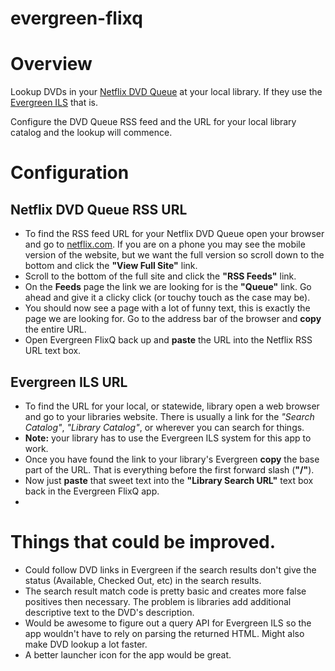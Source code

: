 evergreen-flixq
===============

# Overview
Lookup DVDs in your [Netflix DVD Queue](http://dvd.netflix.com/Queue?lnkctr=mhbque&qtype=DD) at your local library.  If they use the [Evergreen ILS](http://evergreen-ils.org/) that is.


Configure the DVD Queue RSS feed and the URL for your local library catalog and the lookup will commence.


# Configuration

## Netflix DVD Queue RSS URL

* To find the RSS feed URL for your Netflix DVD Queue open your browser and go to [netflix.com](http://netflix.com). If you are on a phone you may see the mobile version of the website, but we want the full version so scroll down to the bottom and click the **"View Full Site"** link.
* Scroll to the bottom of the full site and click the **"RSS Feeds"** link.
* On the **Feeds** page the link we are looking for is the **"Queue"** link.  Go ahead and give it a clicky click (or touchy touch as the case may be).
* You should now see a page with a lot of funny text, this is exactly the page we are looking for. Go to the address bar of the browser and **copy** the entire URL.
* Open Evergreen FlixQ back up and **paste** the URL into the Netflix RSS URL text box.


## Evergreen ILS URL

* To find the URL for your local, or statewide, library open a web browser and go to your libraries website. There is usually a link for the *"Search Catalog"*, *"Library Catalog"*, or wherever you can search for things.
* **Note:** your library has to use the Evergreen ILS system for this app to work.
* Once you have found the link to your library's Evergreen **copy** the base part of the URL.  That is everything before the first forward slash (**"/"**).
* Now just **paste** that sweet text into the **"Library Search URL"** text box back in the Evergreen FlixQ app.
* 

# Things that could be improved.

* Could follow DVD links in Evergreen if the search results don't give the status (Available, Checked Out, etc) in the search results.
* The search result match code is pretty basic and creates more false positives then necessary.  The problem is libraries add additional descriptive text to the DVD's description.
* Would be awesome to figure out a query API for Evergreen ILS so the app wouldn't have to rely on parsing the returned HTML.  Might also make DVD lookup a lot faster.
* A better launcher icon for the app would be great.


